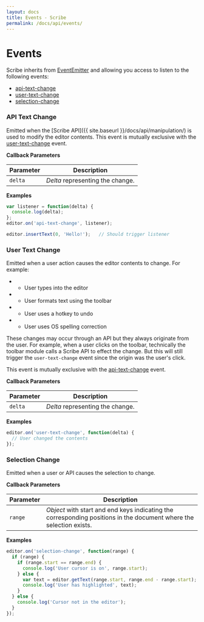 ```yaml
---
layout: docs
title: Events - Scribe
permalink: /docs/api/events/
---
```


# Events

Scribe inherits from [EventEmitter](https://github.com/asyncly/EventEmitter2) and allowing you access to listen to the following events:

- [api-text-change](#api-text-change)
- [user-text-change](#user-text-change)
- [selection-change](#selection-change)

### API Text Change

Emitted when the [Scribe API]({{ site.baseurl }}/docs/api/manipulation/) is used to modify the editor contents. This event is mutually exclusive with the [user-text-change](#user-text-change) event.

**Callback Parameters**

| Parameter | Description
|-----------|-------------
| `delta`   | _Delta_ representing the change.

**Examples**

```javascript
var listener = function(delta) {
  console.log(delta);
};
editor.on('api-text-change', listener);

editor.insertText(0, 'Hello!');   // Should trigger listener

```

### User Text Change

Emitted when a user action causes the editor contents to change. For example:

- - User types into the editor
- - User formats text using the toolbar
- - User uses a hotkey to undo
- - User uses OS spelling correction

These changes may occur through an API but they always originate from the user. For example, when a user clicks on the toolbar, technically the toolbar module calls a Scribe API to effect the change. But this will still trigger the `user-text-change` event since the origin was the user's click.

This event is mutually exclusive with the [api-text-change](#api-text-change) event.

**Callback Parameters**

| Parameter | Description
|-----------|-------------
| `delta`   | _Delta_ representing the change.

**Examples**

```javascript
editor.on('user-text-change', function(delta) {
  // User changed the contents
});

```

### Selection Change

Emitted when a user or API causes the selection to change.

**Callback Parameters**

| Parameter | Description
|-----------|-------------
| `range`   | _Object_ with start and end keys indicating the corresponding positions in the document where the selection exists.

**Examples**

```javascript
editor.on('selection-change', function(range) {
  if (range) {
    if (range.start == range.end) {
      console.log('User cursor is on', range.start);
    } else {
      var text = editor.getText(range.start, range.end - range.start);
      console.log('User has highlighted', text);
    }
  } else {
    console.log('Cursor not in the editor');
  }
});

```
